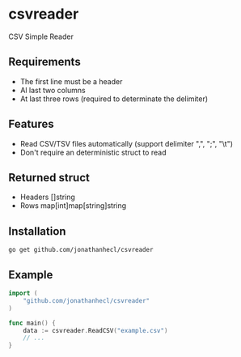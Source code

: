 # csvreader
CSV Simple Reader

## Requirements
* The first line must be a header
* Al last two columns
* At last three rows (required to determinate the delimiter)

## Features
* Read CSV/TSV files automatically (support delimiter ",", ";", "\t")
* Don't require an deterministic struct to read

## Returned struct
- Headers []string
- Rows    map[int]map[string]string

## Installation
`go get github.com/jonathanhecl/csvreader`

## Example
```go
import (
    "github.com/jonathanhecl/csvreader"
)

func main() {
    data := csvreader.ReadCSV("example.csv")
    // ...
}

```